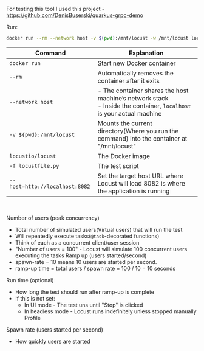 For testing this tool I used this project - https://github.com/DenisBuserski/quarkus-grpc-demo

Run:
```bash
docker run --rm --network host -v $(pwd):/mnt/locust -w /mnt/locust locustio/locust -f locustfile.py --host=http://localhost:8082
```

| Command                        | Explanation                                                                                                           |
| ------------------------------ | --------------------------------------------------------------------------------------------------------------------- |
| `docker run`                   | Start new Docker container                                                                                            |
| `--rm`                         | Automatically removes the container after it exits                                                                    |
| `--network host`               | - The container shares the host machine’s network stack<br>- Inside the container, `localhost` is your actual machine |
| `-v ${pwd}:/mnt/locust`        | Mounts the current directory(Where you run the command) into the container at "/mnt/locust"                                                      |
| `locustio/locust`              | The Docker image                                                                                                      |
| `-f locustfile.py`             | The test script                                                                                                       |
| `--host=http://localhost:8082` | Set the target host URL where Locust will load 8082 is where the application is running                               |

<br>

Number of users (peak concurrency)
- Total number of simulated users(Virtual users) that will run the test
- Will repeatedly execute tasks(`@task`-decorated functions)
- Think of each as a concurrent client/user session
- "Number of users = 100" - Locust will simulate 100 concurrent users executing the tasks
Ramp up (users started/second)
- spawn-rate = 10 means 10 users are started per second.
- ramp-up time = total users / spawn rate = 100 / 10 = 10 seconds

Run time (optional)
- How long the test should run after ramp-up is complete
- If this is not set:
  - In UI mode - The test uns until "Stop" is clicked
  - In headless mode - Locust runs indefinitely unless stopped manually
Profile



Spawn rate (users started per second)
- How quickly users are started
